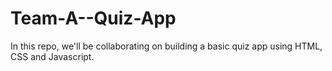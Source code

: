# Team-A--Quiz-App
In this repo, we'll be collaborating on building a basic quiz app using HTML, CSS and Javascript.
